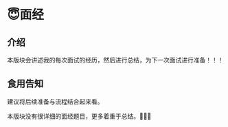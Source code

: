 # 😇面经

## 介绍

本版块会讲述我的每次面试的经历，然后进行总结，为下一次面试进行准备！！！

## 食用告知

建议将后续准备与流程结合起来看。

本版块没有很详细的面经题目，更多着重于总结。🎊🎊🎊

